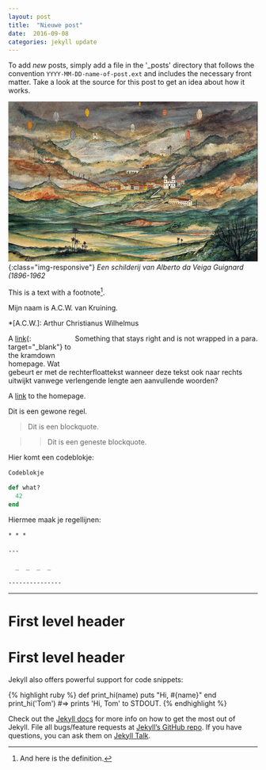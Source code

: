 ```yaml
---
layout: post
title:  "Nieuwe post"
date:  2016-09-08
categories: jekyll update
---
```


To add *new* posts, simply add a file in the '_posts' directory that follows the convention `YYYY-MM-DD-name-of-post.ext` and includes the necessary front matter. Take a look at the source for this post to get an idea about how it works.

![Guignardplaatje](/assets/banner-guignard.jpg){:class="img-responsive"}
*Een schilderij van Alberto da Veiga Guignard (1896-1962*
<!-- ![image-title-here]({{ site.url }}/assets/banner-guignard.jpg){:class="img-responsive"} -->

<!-- ##### Met een onderschrift© -->

<!-- En een kleinere versie: ![Guignardplaatje](/assets/banner-guignard.jpg){: height="36px" width="36px"} -->

This is a text with a
footnote[^1].

[^1]: And here is the definition.

Mijn naam is A.C.W. van Kruining.

*[A.C.W.]: Arthur Christianus Wilhelmus

<div style="float: right; margin-bottom: 50px;">
Something that stays right and is not wrapped in a para.
</div>

A [link](http://kramdown.gettalong.org){: target="_blank"}
to the kramdown homepage. Wat gebeurt er met de rechterfloattekst wanneer deze tekst ook naar rechts uitwijkt vanwege verlengende lengte aen aanvullende woorden?

A [link][kramdown hp]
to the homepage.

[kramdown hp]: http://kramdown.gettalong.org "hp"

Dit is een gewone regel.

> Dit is een blockquote.

>> Dit is een geneste blockquote.

Hier komt een codeblokje:

    Codeblokje

~~~ ruby
def what?
  42
end
~~~

Hiermee maak je regellijnen:

~~~
* * *

---

  _  _  _  _

---------------
~~~

***

First level header
==================

# First level header

Jekyll also offers powerful support for code snippets:

{% highlight ruby %}
def print_hi(name)
  puts "Hi, #{name}"
end
print_hi('Tom')
#=> prints 'Hi, Tom' to STDOUT.
{% endhighlight %}

Check out the [Jekyll docs][jekyll-docs] for more info on how to get the most out of Jekyll. File all bugs/feature requests at [Jekyll’s GitHub repo][jekyll-gh]. If you have questions, you can ask them on [Jekyll Talk][jekyll-talk].

[jekyll-docs]: http://jekyllrb.com/docs/home
[jekyll-gh]:   https://github.com/jekyll/jekyll
[jekyll-talk]: https://talk.jekyllrb.com/
